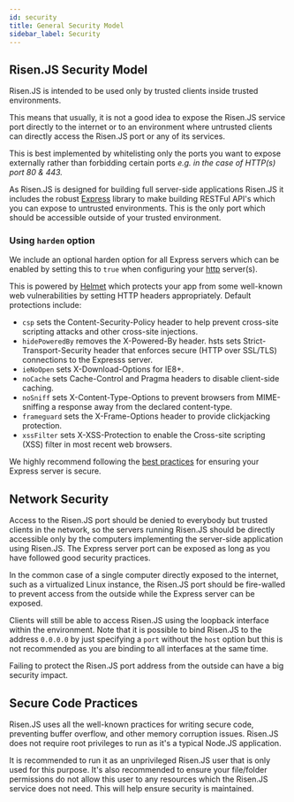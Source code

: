 ```yaml
---
id: security
title: General Security Model
sidebar_label: Security
---
```


## Risen.JS Security Model

Risen.JS is intended to be used only by trusted clients inside trusted environments.

This means that usually, it is not a good idea to expose the Risen.JS service port directly to the internet or to an environment where untrusted clients can directly access the Risen.JS port or any of its services.

This is best implemented by whitelisting only the ports you want to expose externally rather than forbidding certain ports _e.g. in the case of HTTP(s) port 80 & 443._

As Risen.JS is designed for building full server-side applications Risen.JS it includes the robust [Express](http://expressjs.com) library to make building RESTFul API's which you can expose to untrusted environments. This is the only port which should be accessible outside of your trusted environment.

### Using `harden` option

We include an optional harden option for all Express servers which can be enabled by setting this to `true` when configuring your [http](apirisen.md#http-configuration) server(s).  

This is powered by [Helmet](https://github.com/helmetjs/helmet) which protects your app from some well-known web vulnerabilities by setting HTTP headers appropriately. Default protections include:

- `csp` sets the Content-Security-Policy header to help prevent cross-site scripting attacks and other cross-site injections.
- `hidePoweredBy` removes the X-Powered-By header.
  hsts sets Strict-Transport-Security header that enforces secure (HTTP over SSL/TLS) connections to the Expresss server.
- `ieNoOpen` sets X-Download-Options for IE8+.
- `noCache` sets Cache-Control and Pragma headers to disable client-side caching.
- `noSniff` sets X-Content-Type-Options to prevent browsers from MIME-sniffing a response away from the declared content-type.
- `frameguard` sets the X-Frame-Options header to provide clickjacking protection.
- `xssFilter` sets X-XSS-Protection to enable the Cross-site scripting (XSS) filter in most recent web browsers.

We highly recommend following the [best practices](https://expressjs.com/en/advanced/best-practice-security.html) for ensuring your Express server is secure.

## Network Security

Access to the Risen.JS port should be denied to everybody but trusted clients in the network, so the servers running Risen.JS should be directly accessible only by the computers implementing the server-side application using Risen.JS. The Express server port can be exposed as long as you have followed good security practices.

In the common case of a single computer directly exposed to the internet, such as a virtualized Linux instance, the Risen.JS port should be fire-walled to prevent access from the outside while the Express server can be exposed.

Clients will still be able to access Risen.JS using the loopback interface within the environment. Note that it is possible to bind Risen.JS to the address `0.0.0.0` by just specifying a `port` without the `host` option but this is not recommended as you are binding to all interfaces at the same time.

Failing to protect the Risen.JS port address from the outside can have a big security impact.

## Secure Code Practices

Risen.JS uses all the well-known practices for writing secure code, preventing buffer overflow, and other memory corruption issues. Risen.JS does not require root privileges to run as it's a typical Node.JS application.

It is recommended to run it as an unprivileged Risen.JS user that is only used for this purpose. It's also recommended to ensure your file/folder permissions do not allow this user to any resources which the Risen.JS service does not need. This will help ensure security is maintained.
